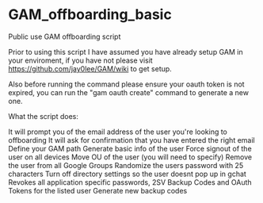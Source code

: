 # GAM_offboarding_basic
Public use GAM offboarding script

Prior to using this script I have assumed you have already setup GAM in your enviroment, if you have not please visit https://github.com/jay0lee/GAM/wiki to get setup.

Also before running the command please ensure your oauth token is not expired, you can run the "gam oauth create" command to generate a new one.

What the script does:

It will prompt you of the email address of the user you're looking to offboarding
It will ask for confirmation that you have entered the right email
Define your GAM path
Generate basic info of the user
Force signout of the user on all devices
Move OU of the user (you will need to specify)
Remove the user from all Google Groups
Randomize the users password with 25 characters
Turn off directory settings so the user doesnt pop up in gchat
Revokes all application specific passwords, 2SV Backup Codes and OAuth Tokens for the listed user
Generate new backup codes


